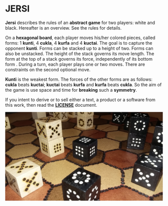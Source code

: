 # JERSI



**Jersi** describes the rules of an **abstract game** for two players: white and black. Hereafter is an overview. See the rules for details.

On a **hexagonal board**, each player moves his/her colored pieces, called forms: 1 **kunti**, 4 **cukla**, 4 **kurfa** and 4 **kuctai**. The goal is to capture the opponent **kunti**. Forms can be stacked up to a height of two. Forms can also be unstacked. The height of the stack governs its move length. The form at the top of a stack governs its force,  independently of its bottom form . During a turn, each player plays one or two moves. There are constraints on the second optional move. 

**Kunti** is the weakest form. The forces of the other forms are as follows:  **cukla** beats **kuctai**; **kuctai** beats **kurfa** and **kurfa** beats **cukla**. So the aim of the game is use space and time for **breaking** such a **symmetry**.

If you intent to derive or to sell either a text, a product or a software from this work, then read the [**LICENSE**](./docs/LICENSE.md) document.

![](./pictures/jersi-fait-main.jpg)